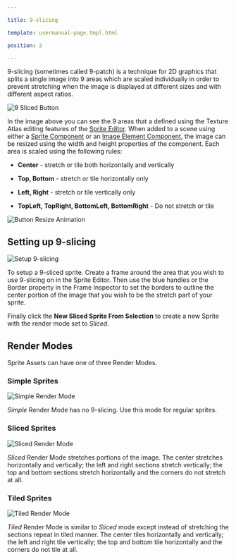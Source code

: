 ---
title: 9-slicing
template: usermanual-page.tmpl.html
position: 2
---

9-slicing (sometimes called 9-patch) is a technique for 2D graphics that splits a single image into 9 areas which are scaled individually in order to prevent stretching when the image is displayed at different sizes and with different aspect ratios.

![9 Sliced Button][1]

In the image above you can see the 9 areas that a defined using the Texture Atlas editing features of the [Sprite Editor][2]. When added to a scene using either a [Sprite Component][3] or an [Image Element Component][4], the image can be resized using the width and height properties of the component. Each area is scaled using the following rules:

* **Center** - stretch or tile both horizontally and vertically
* **Top, Bottom** - stretch or tile horizontally only
* **Left, Right** - stretch or tile vertically only
* **TopLeft, TopRight, BottomLeft, BottomRight** - Do not stretch or tile

![Button Resize Animation][5]

## Setting up 9-slicing

![Setup 9-slicing][6]

To setup a 9-sliced sprite. Create a frame around the area that you wish to use 9-slicing on in the Sprite Editor. Then use the blue handles or the Border property in the Frame Inspector to set the borders to outline the center portion of the image that you wish to be the stretch part of your sprite.

Finally click the **New Sliced Sprite From Selection** to create a new Sprite with the render mode set to *Sliced*.

## Render Modes

Sprite Assets can have one of three Render Modes.

### Simple Sprites

![Simple Render Mode][7]

*Simple* Render Mode has no 9-slicing. Use this mode for regular sprites.

### Sliced Sprites

![Sliced Render Mode][8]

*Sliced* Render Mode stretches portions of the image. The center stretches horizontally and vertically; the left and right sections stretch vertically; the top and bottom sections stretch horizontally and the corners do not stretch at all.

### Tiled Sprites

![Tiled Render Mode][9]

*Tiled* Render Mode is similar to *Sliced* mode except instead of stretching the sections repeat in tiled manner. The center tiles horizontally and vertically; the left and right tile vertically; the top and bottom tile horizontally and the corners do not tile at all.

[1]: /images/user-manual/2D/9-slicing/9-sliced-labelled.jpg
[2]: /user-manual/2D/sprite-editor
[3]: /user-manual/packs/components/sprite
[4]: /user-manual/packs/components/element
[5]: /images/user-manual/2D/9-slicing/button-resize.gif

[6]: /images/user-manual/2D/9-slicing/9-slice-setup.jpg
[7]: /images/user-manual/2D/9-slicing/simple-resize.gif
[8]: /images/user-manual/2D/9-slicing/sliced-resize.gif
[9]: /images/user-manual/2D/9-slicing/tiled-resize.gif

